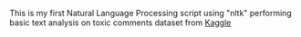 This is my first Natural Language Processing script using "nltk" performing basic text analysis on toxic comments dataset from [Kaggle](https://www.kaggle.com/c/jigsaw-toxic-comment-classification-challenge) 

